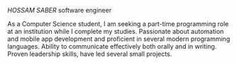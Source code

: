 *HOSSAM SABER*
  software engineer
  
  As a Computer Science student, I am seeking a part-time programming role at an institution while I complete my studies. Passionate about automation and mobile app development and proficient in several modern programming languages. Ability to communicate effectively both orally and in writing. Proven leadership skills, have led several small projects.
